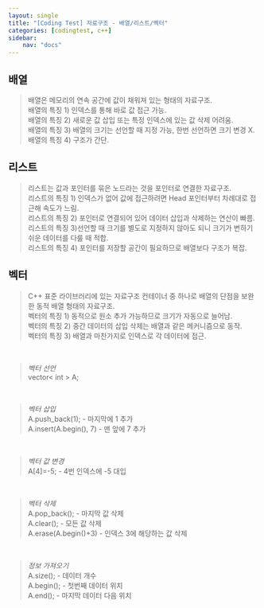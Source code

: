 ```yaml
---
layout: single
title: "[Coding Test] 자료구조 - 배열/리스트/벡터"
categories: [codingtest, c++]
sidebar:
    nav: "docs"
---
```


## 배열
> 배열은 메모리의 연속 공간에 값이 채워져 있는 형태의 자료구조. <br/>
> 배열의 특징 1) 인덱스를 통해 바로 값 접근 가능. <br/>
> 배열의 특징 2) 새로운 값 삽입 또는 특정 인덱스에 있는 값 삭제 어려움. <br/>
> 배열의 특징 3) 배열의 크기는 선언할 때 지정 가능, 한번 선언하면 크기 변경 X. <br/>
> 배열의 특징 4) 구조가 간단. <br/>

## 리스트
> 리스트는 값과 포인터를 묶은 노드라는 것을 포인터로 연결한 자료구조. <br/>
> 리스트의 특징 1) 인덱스가 없어 값에 접근하려면 Head 포인터부터 차례대로 접근해 속도가 느림. <br/>
> 리스트의 특징 2) 포인터로 연결되어 있어 데이터 삽입과 삭제하는 연산이 빠름. <br/>
> 리스트의 특징 3)선언할 때 크기를 별도로 지정하지 않아도 되니 크기가 변하기 쉬운 데이터를 다룰 때 적합. <br/>
> 리스트의 특징 4) 포인터를 저장할 공간이 필요하므로 배열보다 구조가 복잡. <br/>

## 벡터
> C++ 표준 라이브러리에 있는 자료구조 컨테이너 중 하나로 배열의 단점을 보완한 동적 배열 형태의 자료구조. <br/>
> 벡터의 특징 1) 동적으로 원소 추가 가능하므로 크기가 자동으로 늘어남. <br/>
> 벡터의 특징 2) 중간 데이터의 삽입 삭제는 배열과 같은 메커니즘으로 동작. <br/>
> 벡터의 특징 3) 배열과 마찬가지로 인덱스로 각 데이터에 접근. <br/>
<br/>

> *벡터 선언* <br/>
> vector< int > A; <br/>
<br/>

> *벡터 삽입*  <br/>
> A.push_back(1); - 마지막에 1 추가 <br/>
> A.insert(A.begin(), 7) - 맨 앞에 7 추가 <br/>
<br/>

> *벡터 값 변경* <br/>
> A[4]=-5; - 4번 인덱스에 -5 대입 <br/>
<br/>

> *벡터 삭제*  <br/>
> A.pop_back(); - 마지막 값 삭제 <br/>
> A.clear(); - 모든 값 삭제 <br/>
> A.erase(A.begin()+3) - 인덱스 3에 해당하는 값 삭제 <br/>
<br/>

> *정보 가져오기* <br/>
> A.size(); - 데이터 개수 <br/>
> A.begin(); - 첫번째 데이터 위치 <br/>
> A.end(); - 마지막 데이터 다음 위치 <br/>